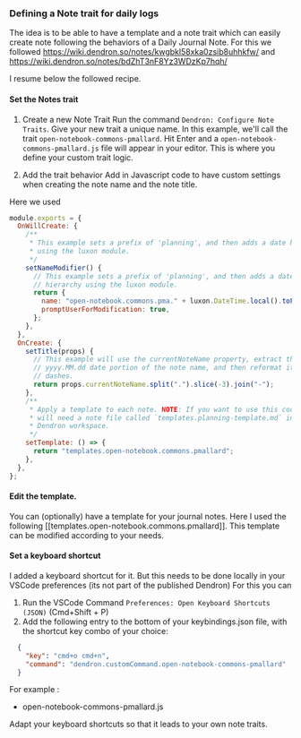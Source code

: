 


### Defining a Note trait for daily logs

The idea is to be able to have a template and a note trait which can easily create note following the behaviors of a Daily Journal Note.
For this we followed https://wiki.dendron.so/notes/kwgbkl58xka0zsib8uhhkfw/ and https://wiki.dendron.so/notes/bdZhT3nF8Yz3WDzKp7hqh/

I resume below the followed recipe.

#### Set the Notes trait

1. Create a new Note Trait
Run the command `Dendron: Configure Note Traits`. Give your new trait a unique name. In this example, we'll call the trait `open-notebook-commons-pmallard`. Hit Enter and a `open-notebook-commons-pmallard.js` file will appear in your editor. This is where you define your custom trait logic.

2. Add the trait behavior
Add in Javascript code to have custom settings when creating the note name and the note title.

Here we used 

```js
module.exports = {
  OnWillCreate: {
    /**
     * This example sets a prefix of 'planning', and then adds a date hierarchy
     * using the luxon module.
     */
    setNameModifier() {
      // This example sets a prefix of 'planning', and then adds a date
      // hierarchy using the luxon module.
      return {
        name: "open-notebook.commons.pma." + luxon.DateTime.local().toFormat("yyyy.MM.dd"),
        promptUserForModification: true,
      };
    },
  },
  OnCreate: {
    setTitle(props) {
      // This example will use the currentNoteName property, extract the
      // yyyy.MM.dd date portion of the note name, and then reformat it with
      // dashes.
      return props.currentNoteName.split(".").slice(-3).join("-");
    },
    /**
     * Apply a template to each note. NOTE: If you want to use this code, you
     * will need a note file called `templates.planning-template.md` in your
     * Dendron workspace.
     */
    setTemplate: () => {
      return "templates.open-notebook.commons.pmallard";
    },
  },
};
```

#### Edit the template.

You can (optionally) have a template for your journal notes.
Here I used the following [[templates.open-notebook.commons.pmallard]]. 
This template can be modified according to your needs.

#### Set a keyboard shortcut

I added a keyboard shortcut for it. But this needs to be done locally in your VSCode preferences (its not part of the published Dendron)
For this you can

1. Run the VSCode Command `Preferences: Open Keyboard Shortcuts (JSON)` (Cmd+Shift + P)
2. Add the following entry to the bottom of your keybindings.json file, with the shortcut key combo of your choice:

```json
  {
    "key": "cmd+o cmd+n",
    "command": "dendron.customCommand.open-notebook-commons-pmallard"
  }
```

For example :

- open-notebook-commons-pmallard.js

Adapt your keyboard shortcuts so that it leads to your own note traits.
